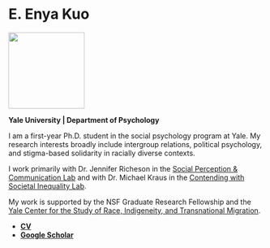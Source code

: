 # E. Enya Kuo
<img src="https://spcl.yale.edu/sites/default/files/resize/images/yale_ek-225x225.JPG" width="150">
<p><b>Yale University | Department of Psychology</b></p>

<p>I am a first-year Ph.D. student in the social psychology program at Yale. My research interests broadly include intergroup relations, political psychology, and stigma-based solidarity in racially diverse contexts.</p>

<p>I work primarily with Dr. Jennifer Richeson in the <a href="https://spcl.yale.edu/">Social Perception & Communication Lab</a> and with Dr. Michael Kraus in the <a href="https://www.csinequality.com/">Contending with Societal Inequality Lab</a>.</p>

<p>My work is supported by the NSF Graduate Research Fellowship and the <a href="https://ritm.yale.edu/">Yale Center for the Study of Race, Indigeneity, and Transnational Migration</a>.</p> 

<ul>
<li><strong><a href="https://www.dropbox.com/s/1itgycpatonqcm5/EKuo_CV.pdf?dl=0">CV</a></strong></li>
<li><strong><a href="https://scholar.google.com/citations?user=whztlp8AAAAJ&hl=en&oi=ao">Google Scholar</a></strong></li>
</ul>
